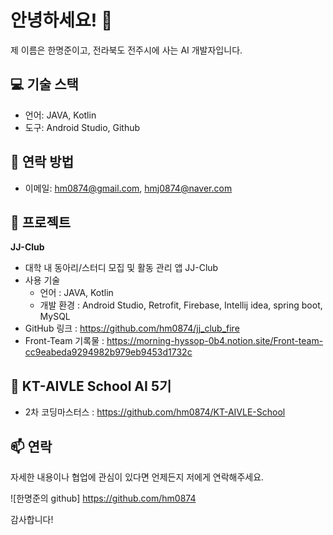 # 안녕하세요! 👋

제 이름은 한명준이고, 전라북도 전주시에 사는 AI 개발자입니다.


## 💻 기술 스택

- 언어: JAVA, Kotlin
- 도구: Android Studio, Github


## 🤝 연락 방법

- 이메일: hm0874@gmail.com, hmj0874@naver.com


## 🚀 프로젝트

**JJ-Club**
   - 대학 내 동아리/스터디 모집 및 활동 관리 앱 JJ-Club
   - 사용 기술
     * 언어 : JAVA, Kotlin
     * 개발 환경 : Android Studio, Retrofit, Firebase, Intellij idea, spring boot, MySQL
   - GitHub 링크 : https://github.com/hm0874/jj_club_fire
   - Front-Team 기록물 : https://morning-hyssop-0b4.notion.site/Front-team-cc9eabeda9294982b979eb9453d1732c


## 🤖 KT-AIVLE School AI 5기
- 2차 코딩마스터스 : https://github.com/hm0874/KT-AIVLE-School 


## 📫 연락

자세한 내용이나 협업에 관심이 있다면 언제든지 저에게 연락해주세요. 

![한명준의 github] https://github.com/hm0874

감사합니다!
